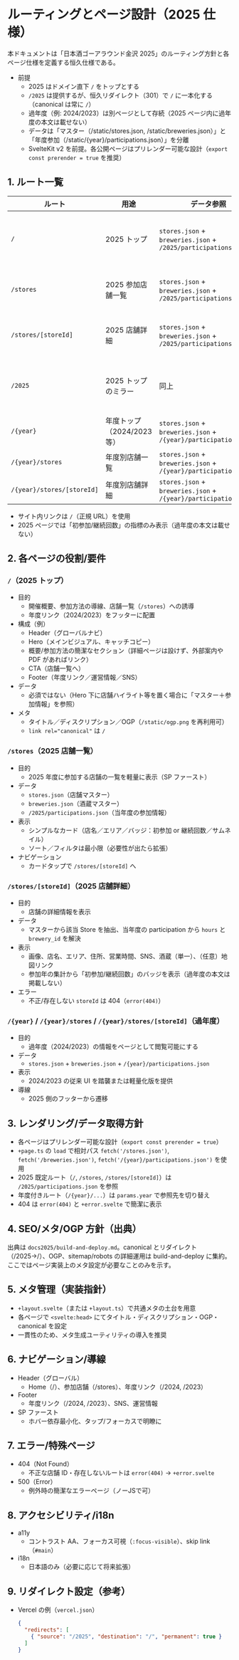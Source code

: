 # ルーティングとページ設計（2025 仕様）

本ドキュメントは「日本酒ゴーアラウンド金沢 2025」のルーティング方針と各ページ仕様を定義する恒久仕様である。

- 前提
  - 2025 はドメイン直下 `/` をトップとする
  - `/2025` は提供するが、恒久リダイレクト（301）で `/` に一本化する（canonical は常に `/`）
  - 過年度（例: 2024/2023）は別ページとして存続（2025 ページ内に過年度の本文は載せない）
  - データは「マスター（/static/stores.json, /static/breweries.json）」と「年度参加（/static/{year}/participations.json）」を分離
  - SvelteKit v2 を前提。各公開ページはプリレンダー可能な設計（`export const prerender = true` を推奨）

## 1. ルート一覧

| ルート | 用途 | データ参照 | 備考 |
|---|---|---|---|
| `/` | 2025 トップ | `stores.json` + `breweries.json` + `/2025/participations.json` | 主要導線（開催概要/参加方法/店舗一覧導線/年度リンク） |
| `/stores` | 2025 参加店舗一覧 | `stores.json` + `breweries.json` + `/2025/participations.json` | SP ファーストのシンプルカード表示 |
| `/stores/[storeId]` | 2025 店舗詳細 | `stores.json` + `breweries.json` + `/2025/participations.json` | `storeId` の存在チェック、404 ハンドリング |
| `/2025` | 2025 トップのミラー | 同上 | 恒久 301 で `/` にリダイレクト（canonical は常に `/`） |
| `/{year}` | 年度トップ（2024/2023 等） | `stores.json` + `breweries.json` + `/{year}/participations.json` | 過年度の概要・年内導線 |
| `/{year}/stores` | 年度別店舗一覧 | `stores.json` + `breweries.json` + `/{year}/participations.json` | 2024/2023 の一覧 |
| `/{year}/stores/[storeId]` | 年度別店舗詳細 | `stores.json` + `breweries.json` + `/{year}/participations.json` | 2024/2023 の詳細 |

- サイト内リンクは `/`（正規 URL）を使用
- 2025 ページでは「初参加/継続回数」の指標のみ表示（過年度の本文は載せない）

## 2. 各ページの役割/要件

### `/`（2025 トップ）
- 目的
  - 開催概要、参加方法の導線、店舗一覧（`/stores`）への誘導
  - 年度リンク（2024/2023）をフッターに配置
- 構成（例）
  - Header（グローバルナビ）
  - Hero（メインビジュアル、キャッチコピー）
  - 概要/参加方法の簡潔なセクション（詳細ページは設けず、外部案内や PDF があればリンク）
  - CTA（店舗一覧へ）
  - Footer（年度リンク／運営情報／SNS）
- データ
  - 必須ではない（Hero 下に店舗ハイライト等を置く場合に「マスター＋参加情報」を参照）
- メタ
  - タイトル／ディスクリプション／OGP（`/static/ogp.png` を再利用可）
  - `link rel="canonical"` は `/`

### `/stores`（2025 店舗一覧）
- 目的
  - 2025 年度に参加する店舗の一覧を軽量に表示（SP ファースト）
- データ
  - `stores.json`（店舗マスター）
  - `breweries.json`（酒蔵マスター）
  - `/2025/participations.json`（当年度の参加情報）
- 表示
  - シンプルなカード（店名／エリア／バッジ：初参加 or 継続回数／サムネイル）
  - ソート／フィルタは最小限（必要性が出たら拡張）
- ナビゲーション
  - カードタップで `/stores/[storeId]` へ

### `/stores/[storeId]`（2025 店舗詳細）
- 目的
  - 店舗の詳細情報を表示
- データ
  - マスターから該当 Store を抽出、当年度の participation から `hours` と `brewery_id` を解決
- 表示
  - 画像、店名、エリア、住所、営業時間、SNS、酒蔵（単一）、（任意）地図リンク
  - 参加年の集計から「初参加/継続回数」のバッジを表示（過年度の本文は掲載しない）
- エラー
  - 不正/存在しない `storeId` は 404（`error(404)`）

### `/{year}` / `/{year}/stores` / `/{year}/stores/[storeId]`（過年度）
- 目的
  - 過年度（2024/2023）の情報をページとして閲覧可能にする
- データ
  - `stores.json` + `breweries.json` + `/{year}/participations.json`
- 表示
  - 2024/2023 の従来 UI を踏襲または軽量化版を提供
- 導線
  - 2025 側のフッターから遷移

## 3. レンダリング/データ取得方針

- 各ページはプリレンダー可能な設計（`export const prerender = true`）
- `+page.ts` の `load` で相対パス `fetch('/stores.json')`, `fetch('/breweries.json')`, `fetch('/{year}/participations.json')` を使用
- 2025 既定ルート（`/`, `/stores`, `/stores/[storeId]`）は `/2025/participations.json` を参照
- 年度付きルート（`/{year}/...`）は `params.year` で参照先を切り替え
- 404 は `error(404)` と `+error.svelte` で簡潔に表示

## 4. SEO/メタ/OGP 方針（出典）

出典は `docs2025/build-and-deploy.md`。canonical とリダイレクト（/2025→/）、OGP、sitemap/robots の詳細運用は build-and-deploy に集約。ここではページ実装上のメタ設定が必要なことのみを示す。

## 5. メタ管理（実装指針）

- `+layout.svelte`（または `+layout.ts`）で共通メタの土台を用意
- 各ページで `<svelte:head>` にてタイトル・ディスクリプション・OGP・canonical を設定
- 一貫性のため、メタ生成ユーティリティの導入を推奨

## 6. ナビゲーション/導線

- Header（グローバル）
  - Home（/）、参加店舗（/stores）、年度リンク（/2024, /2023）
- Footer
  - 年度リンク（/2024, /2023）、SNS、運営情報
- SP ファースト
  - ホバー依存最小化、タップ/フォーカスで明瞭に

## 7. エラー/特殊ページ

- 404（Not Found）
  - 不正な店舗 ID・存在しないルートは `error(404)` → `+error.svelte`
- 500（Error）
  - 例外時の簡潔なエラーページ（ノーJSで可）

## 8. アクセシビリティ/i18n

- a11y
  - コントラスト AA、フォーカス可視（`:focus-visible`）、skip link（`#main`）
- i18n
  - 日本語のみ（必要に応じて将来拡張）

## 9. リダイレクト設定（参考）

- Vercel の例（`vercel.json`）
  ```json
  {
    "redirects": [
      { "source": "/2025", "destination": "/", "permanent": true }
    ]
  }
